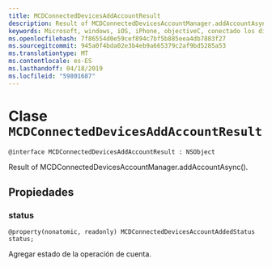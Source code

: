 ```yaml
---
title: MCDConnectedDevicesAddAccountResult
description: Result of MCDConnectedDevicesAccountManager.addAccountAsync().
keywords: Microsoft, windows, iOS, iPhone, objectiveC, conectado los dispositivos, proyecto Roma
ms.openlocfilehash: 7f86554d0e59cef894c7bf5b885eea4db7883f27
ms.sourcegitcommit: 945a0f4bda02e3b4eb9a665379c2af9bd5285a53
ms.translationtype: MT
ms.contentlocale: es-ES
ms.lasthandoff: 04/18/2019
ms.locfileid: "59801687"
---
```

# <a name="class-mcdconnecteddevicesaddaccountresult"></a>Clase `MCDConnectedDevicesAddAccountResult` 

```
@interface MCDConnectedDevicesAddAccountResult : NSObject
```  
Result of MCDConnectedDevicesAccountManager.addAccountAsync().

## <a name="properties"></a>Propiedades

### <a name="status"></a>status

`@property(nonatomic, readonly) MCDConnectedDevicesAccountAddedStatus status;`

Agregar estado de la operación de cuenta.
